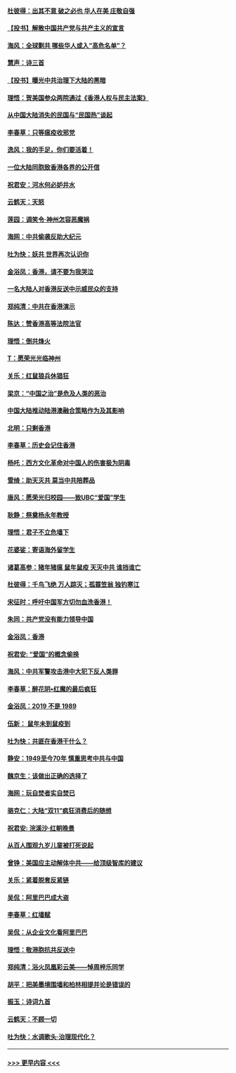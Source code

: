 #### [杜彼得：出其不意 破之必也 华人在美 庄敬自强](../pages/nsc993/n11679554.md?t=11260244) 
#### [【投书】解散中国共产党与共产主义的宣言](../pages/nsc993/n11679177.md?t=11260244) 
#### [海风：全球剿共 哪些华人或入“高危名单”？](../pages/nsc993/n11678617.md?t=11260244) 
#### [慧声：诗三首](../pages/nsc993/n11678848.md?t=11260244) 
#### [【投书】曝光中共治理下大陆的黑暗](../pages/nsc993/n11678674.md?t=11260244) 
#### [理悟：贺美国参众两院通过《香港人权与民主法案》](../pages/nsc993/n11678104.md?t=11260244) 
#### [从中国大陆消失的民国与“民国热”谈起](../pages/nsc993/n11678075.md?t=11260244) 
#### [李春草：只等瘟疫收邪党](../pages/nsc993/n11677308.md?t=11260244) 
#### [逸风：我的手足，你们要活着！](../pages/nsc993/n11676352.md?t=11260244) 
#### [一位大陆同胞致香港各界的公开信](../pages/nsc993/n11675761.md?t=11260244) 
#### [祝君安：河水何必妒井水](../pages/nsc993/n11675746.md?t=11260244) 
#### [云鹤天：天怒](../pages/nsc993/n11675718.md?t=11260244) 
#### [莲园：调笑令‧神州怎容恶魔祸](../pages/nsc993/n11675648.md?t=11260244) 
#### [海网：中共偷袭反助大纪元](../pages/nsc993/n11673515.md?t=11260244) 
#### [吐为快：妖共 世界再次认识你](../pages/nsc993/n11673506.md?t=11260244) 
#### [金浴凤：香港，请不要为我哭泣](../pages/nsc993/n11673248.md?t=11260244) 
#### [一名大陆人对香港反送中示威民众的支持](../pages/nsc993/n11672615.md?t=11260244) 
#### [郑纯清：中共在香港演示](../pages/nsc993/n11670539.md?t=11260244) 
#### [陈达：赞香港高等法院法官](../pages/nsc993/n11669542.md?t=11260244) 
#### [理悟：倒共烽火](../pages/nsc993/n11668844.md?t=11260244) 
#### [T：愿荣光光临神州](../pages/nsc993/n11668421.md?t=11260244) 
#### [关乐：红鼠狼兵休猖狂](../pages/nsc993/n11668378.md?t=11260244) 
#### [梁京：“中国之治”是危及人类的恶治](../pages/nsc993/n11668328.md?t=11260244) 
#### [中国大陆推动陆港澳融合策略作为及其影响](../pages/nsc993/n11668157.md?t=11260244) 
#### [北明：只剩香港](../pages/nsc993/n11668002.md?t=11260244) 
#### [李春草：历史会记住香港](../pages/nsc993/n11667927.md?t=11260244) 
#### [杨吒：西方文化革命对中国人的伤害极为阴毒](../pages/nsc993/n11664521.md?t=11260244) 
#### [雪绮：助天灭共 莫当中共陪葬品](../pages/nsc993/n11662650.md?t=11260244) 
#### [唐风：愿荣光归校园——致UBC“爱国”学生](../pages/nsc993/n11662194.md?t=11260244) 
#### [耿静：祭奠杨永年教授](../pages/nsc993/n11662514.md?t=11260244) 
#### [理悟：君子不立危墙下](../pages/nsc993/n11662172.md?t=11260244) 
#### [花婆娑：寄语海外留学生](../pages/nsc993/n11662121.md?t=11260244) 
#### [诸葛高参：猪年猪瘟 鼠年鼠疫 天灭中共 谁挡谁亡](../pages/nsc993/n11661980.md?t=11260244) 
#### [杜彼得：千鸟飞绝 万人踪灭；孤蓑笠翁 独钓寒江](../pages/nsc993/n11661170.md?t=11260244) 
#### [宋征时：呼吁中国军方切勿血洗香港！](../pages/nsc993/n11415318.md?t=11260244) 
#### [朱同：共产党没有能力领导中国](../pages/nsc993/n11660421.md?t=11260244) 
#### [金浴凤：香港](../pages/nsc993/n11660419.md?t=11260244) 
#### [祝君安: “爱国”的概念偷换](../pages/nsc993/n11659706.md?t=11260244) 
#### [海风：中共军警攻击港中大犯下反人类罪](../pages/nsc993/n11659632.md?t=11260244) 
#### [李春草：醉花阴•红魔的最后疯狂](../pages/nsc993/n11659287.md?t=11260244) 
#### [金浴凤：2019 不是 1989](../pages/nsc993/n11657663.md?t=11260244) 
#### [伍新： 鼠年未到鼠疫到](../pages/nsc993/n11655098.md?t=11260244) 
#### [吐为快：共匪在香港干什么？](../pages/nsc993/n11654891.md?t=11260244) 
#### [静安：1949至今70年 慎重思考中共与中国](../pages/nsc993/n11651244.md?t=11260244) 
#### [魏京生：该做出正确的选择了](../pages/nsc993/n11653084.md?t=11260244) 
#### [海网：玩自焚者实自焚已](../pages/nsc993/n11652423.md?t=11260244) 
#### [骆克仁：大陆“双11”疯狂消费后的随想](../pages/nsc993/n11652305.md?t=11260244) 
#### [祝君安: 浣溪沙·红朝晚景](../pages/nsc993/n11652258.md?t=11260244) 
#### [从百人围观九岁儿童被打死说起](../pages/nsc993/n11651030.md?t=11260244) 
#### [曾铮：美国应主动解体中共——给顶级智库的建议](../pages/nsc993/n11649888.md?t=11260244) 
#### [关乐：紧着脱套反紧链](../pages/nsc993/n11649069.md?t=11260244) 
#### [吴侃：阿里巴巴成大盗](../pages/nsc993/n11645523.md?t=11260244) 
#### [李春草：红墙赋](../pages/nsc993/n11646389.md?t=11260244) 
#### [吴侃：从企业文化看阿里巴巴](../pages/nsc993/n11645476.md?t=11260244) 
#### [理悟：敬港胞抗共反送中](../pages/nsc993/n11645466.md?t=11260244) 
#### [郑纯清：浴火凤凰彩云美——悼周梓乐同学](../pages/nsc993/n11645155.md?t=11260244) 
#### [胡平：把美墨境围墙和柏林相提并论是错误的](../pages/nsc993/n11645134.md?t=11260244) 
#### [振玉：诗词九首](../pages/nsc993/n11644081.md?t=11260244) 
#### [云鹤天：不顾一切](../pages/nsc993/n11643508.md?t=11260244) 
#### [吐为快：水调歌头·治理现代化？](../pages/nsc993/n11643485.md?t=11260244) 

----
#### [ >>> 更早内容 <<< ](../indexes/nsc993-earlier.md)
